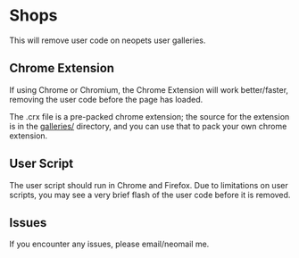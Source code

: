 Shops
=====
This will remove user code on neopets user galleries.

Chrome Extension
-----
If using Chrome or Chromium, the Chrome Extension will work better/faster, removing the user code before the page has loaded.

The .crx file is a pre-packed chrome extension; the source for the extension is in the [galleries/](https://github.com/coreha/neopets/tree/master/galleries/galleries/) directory, and you can use that to pack your own chrome extension.

User Script
-----
The user script should run in Chrome and Firefox. Due to limitations on user scripts, you may see a very brief flash of the user code before it is removed.

Issues
-----
If you encounter any issues, please email/neomail me.
